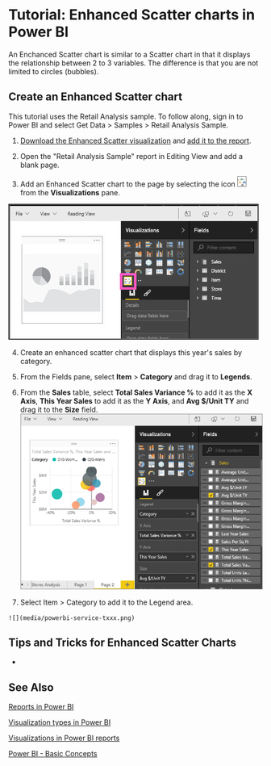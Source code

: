 ﻿<properties
   pageTitle="Tutorial: Enhanced Scatter charts in Power BI"
   description="Tutorial: Enhanced Scatter charts in Power BI"
   services="powerbi"
   documentationCenter=""
   authors="mihart"
   manager="mblythe"
   editor=""
   tags="Visualizations"/>

<tags
   ms.service="powerbi"
   ms.devlang="NA"
   ms.topic="article"
   ms.tgt_pltfrm="NA"
   ms.workload="powerbi"
   ms.date="10/14/2015"
   ms.author="mihart"/>

# Tutorial: Enhanced Scatter charts in Power BI

An Enchanced Scatter chart is similar to a Scatter chart in that it displays the relationship between 2 to 3 variables. The  difference is that you are not limited to circles (bubbles).

## Create an Enhanced Scatter chart

This tutorial uses the Retail Analysis sample. To follow along, sign in to Power BI and select Get Data \> Samples \> Retail Analysis Sample. 

1. [Download the Enhanced Scatter visualization](xxx) and [add it to the report](xx).

2. Open the "Retail Analysis Sample" report in Editing View and add a blank page.

3. Add an Enhanced Scatter chart to the page by selecting the icon     ![](media/powerbi-service-tutorial-enhancedscatter/PBI_enhancedScatterIcon.jpg) from the **Visualizations** pane.

  ![](media/powerbi-service-tutorial-enhancedscatter/PBI_enhancedScatterTemplate.jpg)

4. Create an enhanced scatter chart that displays this year's sales by category.

 1.  From the Fields pane, select **Item** \> **Category** and drag it to  **Legends**.

 2.  From the **Sales** table, select **Total Sales Variance %** to add it as the **X Axis**, **This Year Sales** to add it as the **Y Axis**, and **Avg $/Unit TY** and drag it to the **Size** field.
    ![](media/powerbi-service-tutorial-enhancedscatter/PBI_enhancedScatterStep1.png)

 3.  Select Item \> Category to add it to the Legend area. 

    ![](media/powerbi-service-txxx.png)

## Tips and Tricks for Enhanced Scatter Charts

-   

## See Also

[Reports in Power BI](powerbi-service-reports.md)

[Visualization types in Power BI](powerbi-service-visualization-types-for-reports-and-q-and-a.md)

[Visualizations in Power BI reports](powerbi-service-visualizations-for-reports.md)

[Power BI - Basic Concepts](powerbi-service-basic-concepts.md)
